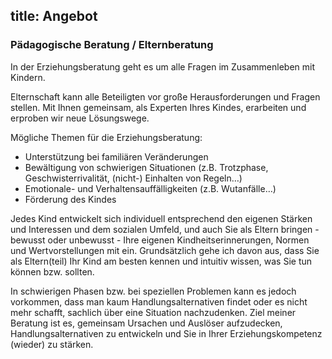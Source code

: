 title: Angebot
---

### Pädagogische Beratung / Elternberatung

In der Erziehungsberatung geht es um alle Fragen im Zusammenleben mit Kindern.

Elternschaft kann alle Beteiligten vor große Herausforderungen und Fragen stellen. Mit Ihnen gemeinsam, als Experten Ihres Kindes, erarbeiten und erproben wir neue Lösungswege.

Mögliche Themen für die Erziehungsberatung:
- Unterstützung bei familiären Veränderungen
- Bewältigung von schwierigen Situationen (z.B. Trotzphase, Geschwisterrivalität, (nicht-) Einhalten von Regeln…)
- Emotionale- und Verhaltensauffälligkeiten (z.B. Wutanfälle…)
- Förderung des Kindes

Jedes Kind entwickelt sich individuell entsprechend den eigenen Stärken und Interessen und dem sozialen Umfeld, und auch Sie als Eltern bringen - bewusst oder unbewusst - Ihre eigenen Kindheitserinnerungen, Normen und Wertvorstellungen mit ein. Grundsätzlich gehe ich davon aus, dass Sie als Eltern(teil) Ihr Kind am besten kennen und intuitiv wissen, was Sie tun können bzw. sollten.

In schwierigen Phasen bzw. bei speziellen Problemen kann es jedoch vorkommen, dass man kaum Handlungsalternativen findet oder es nicht mehr schafft, sachlich über eine Situation nachzudenken. Ziel meiner Beratung ist es, gemeinsam Ursachen und Auslöser aufzudecken, Handlungsalternativen zu entwickeln und Sie in Ihrer Erziehungskompetenz (wieder) zu stärken. 